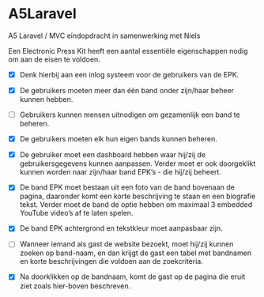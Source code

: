 # A5Laravel
A5 Laravel / MVC eindopdracht in samenwerking met Niels

Een Electronic Press Kit heeft een aantal essentiële eigenschappen nodig om aan de eisen te voldoen. 

- [x] Denk hierbij aan een inlog systeem voor de gebruikers van de EPK.
- [x] De gebruikers moeten meer dan één band onder zijn/haar beheer kunnen hebben.
- [ ] Gebruikers kunnen mensen uitnodigen om gezamenlijk een band te beheren. 
- [x] De gebruikers moeten elk hun eigen bands kunnen beheren.
- [x] De gebruiker moet een dashboard hebben waar hij/zij de gebruikersgegevens kunnen aanpassen. Verder moet er ook doorgeklikt kunnen worden naar zijn/haar band EPK’s - die hij/zij beheert.
- [x] De band EPK moet bestaan uit een foto van de band bovenaan de pagina, daaronder komt een korte beschrijving te staan en een biografie tekst. Verder moet de band de optie hebben om maximaal 3 embedded YouTube video’s af te laten spelen.
- [x] De band EPK achtergrond en tekstkleur moet aanpasbaar zijn.
- [ ] Wanneer iemand als gast de website bezoekt, moet hij/zij kunnen zoeken op band-naam, en dan krijgt de gast een tabel met bandnamen en korte beschrijvingen die voldoen aan de zoekcriteria.
- [x] Na doorklikken op de bandnaam, komt de gast op de pagina die eruit ziet zoals hier-boven beschreven.

